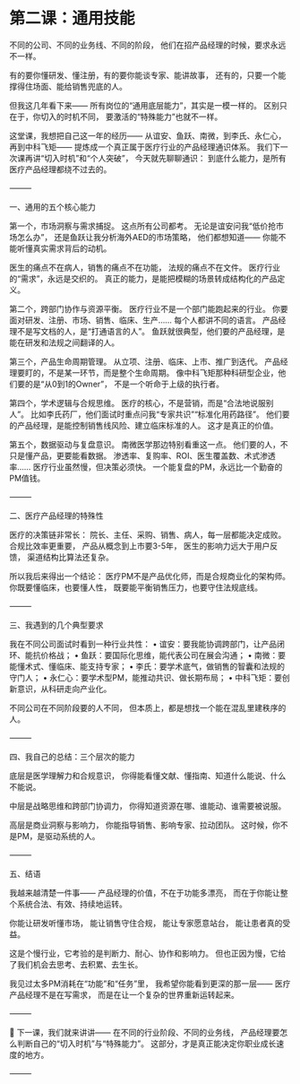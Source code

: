 # 第二课：通用技能

不同的公司、不同的业务线、不同的阶段，
他们在招产品经理的时候，要求永远不一样。

有的要你懂研发、懂注册，有的要你能谈专家、能讲故事，
还有的，只要一个能撑得住场面、能给销售兜底的人。

但我这几年看下来——
所有岗位的“通用底层能力”，其实是一模一样的。
区别只在于，你切入的时机不同，
要激活的“特殊能力”也就不一样。

这堂课，我想把自己这一年的经历——
从谊安、鱼跃、南微，到李氏、永仁心，再到中科飞矩——
提炼成一个真正属于医疗行业的产品经理通识体系。
我们下一次课再讲“切入时机”和“个人突破”，
今天就先聊聊通识：
到底什么能力，是所有医疗产品经理都绕不过去的。

⸻

一、通用的五个核心能力

第一个，市场洞察与需求捕捉。
这点所有公司都考。
无论是谊安问我“低价抢市场怎么办”，
还是鱼跃让我分析海外AED的市场策略，
他们都想知道——
你能不能听懂真实需求背后的动机。

医生的痛点不在病人，销售的痛点不在功能，
法规的痛点不在文件。
医疗行业的“需求”，永远是交织的。
真正的能力，是能把模糊的场景转成结构化的产品定义。

第二个，跨部门协作与资源平衡。
医疗行业不是一个部门能跑起来的行业。
你要面对研发、注册、市场、销售、临床、生产……
每个人都讲不同的语言。
产品经理不是写文档的人，是“打通语言的人”。
鱼跃就很典型，他们要的产品经理，是能在研发和法规之间翻译的人。

第三个，产品生命周期管理。
从立项、注册、临床、上市、推广到迭代。
产品经理要盯的，不是某一环节，而是整个生命周期。
像中科飞矩那种科研型企业，他们要的是“从0到1的Owner”，
不是一个听命于上级的执行者。

第四个，学术逻辑与合规思维。
医疗的核心，不是营销，而是“合法地说服别人”。
比如李氏药厂，他们面试时重点问我“专家共识”“标准化用药路径”。
他们要的产品经理，是能控制销售线风险、建立临床标准的人。
这才是真正的价值。

第五个，数据驱动与复盘意识。
南微医学那边特别看重这一点。
他们要的人，不只是懂产品，更要能看数据。
渗透率、复购率、ROI、医生覆盖数、术式渗透率……
医疗行业虽然慢，但决策必须快。
一个能复盘的PM，永远比一个勤奋的PM值钱。

⸻

二、医疗产品经理的特殊性

医疗的决策链非常长：
院长、主任、采购、销售、病人，每一层都能决定成败。
合规比效率更重要，
产品从概念到上市要3-5年，
医生的影响力远大于用户反馈，
渠道结构比算法还复杂。

所以我后来得出一个结论：
医疗PM不是产品优化师，而是合规商业化的架构师。
你既要懂临床，也要懂人性，
既要能平衡销售压力，也要守住法规底线。

⸻

三、我遇到的几个典型要求

我在不同公司面试时看到一种行业共性：
	•	谊安：要我能协调跨部门，让产品闭环、能抗价格战；
	•	鱼跃：要国际化思维，能代表公司在展会沟通；
	•	南微：要能懂术式、懂临床、能支持专家；
	•	李氏：要学术底气，做销售的智囊和法规的守门人；
	•	永仁心：要学术型PM，能推动共识、做长期布局；
	•	中科飞矩：要创新意识，从科研走向产业化。

不同公司在不同阶段要的人不同，
但本质上，都是想找一个能在混乱里建秩序的人。

⸻

四、我自己的总结：三个层次的能力

底层是医学理解力和合规意识，
你得能看懂文献、懂指南、知道什么能说、什么不能说。

中层是战略思维和跨部门协调力，
你得知道资源在哪、谁能动、谁需要被说服。

高层是商业洞察与影响力，
你能指导销售、影响专家、拉动团队。
这时候，你不是PM，是驱动系统的人。

⸻

五、结语

我越来越清楚一件事——
产品经理的价值，不在于功能多漂亮，
而在于你能让整个系统合法、有效、持续地运转。

你能让研发听懂市场，
能让销售守住合规，
能让专家愿意站台，
能让患者真的受益。

这是个慢行业，它考验的是判断力、耐心、协作和影响力。
但也正因为慢，它给了我们机会去思考、去积累、去生长。

我见过太多PM消耗在“功能”和“任务”里，
我希望你能看到更深的那一层——
医疗产品经理不是在写需求，
而是在让一个复杂的世界重新运转起来。

⸻

📌 下一课，我们就来讲讲——
在不同的行业阶段、不同的业务线，
产品经理要怎么判断自己的“切入时机”与“特殊能力”。
这部分，才是真正能决定你职业成长速度的地方。

⸻

